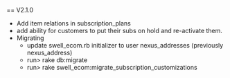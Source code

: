 
== V2.1.0
* Add item relations in subscription_plans
* add ability for customers to put their subs on hold and re-activate them.
* Migrating
  * update swell_ecom.rb initializer to user nexus_addresses (previously nexus_address)
  * run> rake db:migrate
  * run> rake swell_ecom:migrate_subscription_customizations
